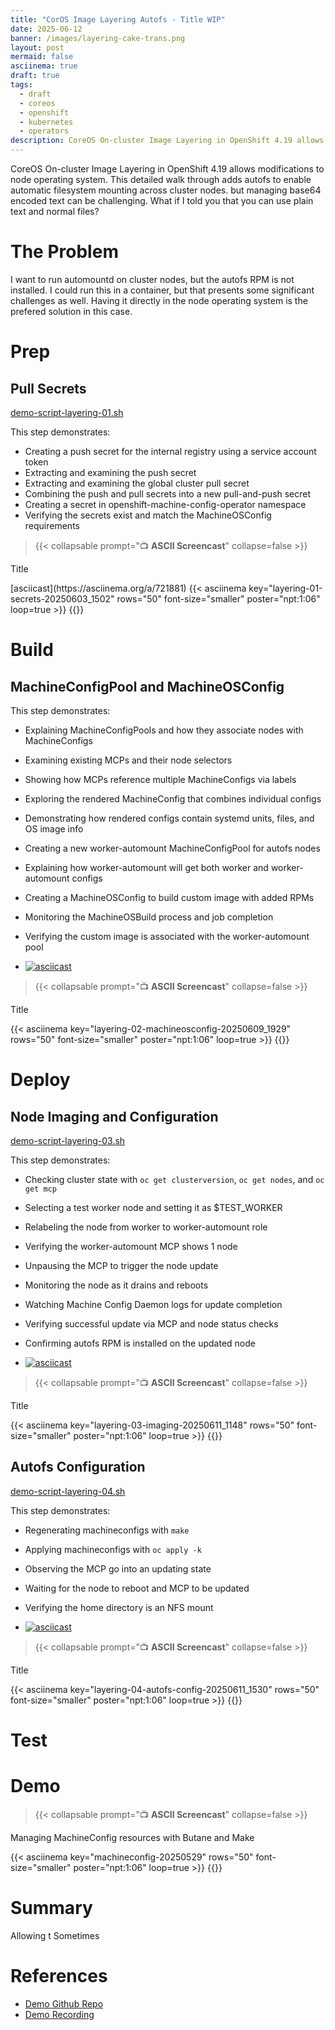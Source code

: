 ```yaml
---
title: "CorOS Image Layering Autofs - Title WIP"
date: 2025-06-12
banner: /images/layering-cake-trans.png
layout: post
mermaid: false
asciinema: true
draft: true
tags:
  - draft
  - coreos
  - openshift
  - kubernetes
  - operators
description: CoreOS On-cluster Image Layering in OpenShift 4.19 allows modifications to node operating system. This detailed walk through adds autofs to enable automatic filesystem mounting across cluster nodes.
---
```


CoreOS On-cluster Image Layering in OpenShift 4.19 allows modifications to node operating system. This detailed walk through adds autofs to enable automatic filesystem mounting across cluster nodes.
but managing base64 encoded text can be challenging. What if I told you that you can use plain text and normal files?

<!--more-->

# The Problem
I want to run automountd on cluster nodes, but the autofs RPM is not installed. I could run this in a container, but that presents some significant challenges as well. Having it directly in the node operating system is the prefered solution in this case.

# Prep

## Pull Secrets

[demo-script-layering-01.sh](demo-script-layering-01.sh)

This step demonstrates:
* Creating a push secret for the internal registry using a service account token
* Extracting and examining the push secret
* Extracting and examining the global cluster pull secret 
* Combining the push and pull secrets into a new pull-and-push secret
* Creating a secret in openshift-machine-config-operator namespace
* Verifying the secrets exist and match the MachineOSConfig requirements


> {{< collapsable prompt="📺 **ASCII Screencast**" collapse=false >}}
  <p>Title</p>
  [asciicast](https://asciinema.org/a/721881)
  {{< asciinema key="layering-01-secrets-20250603_1502" rows="50" font-size="smaller" poster="npt:1:06" loop=true >}}
  {{</collapsable>}}


# Build

## MachineConfigPool and MachineOSConfig

This step demonstrates:
* Explaining MachineConfigPools and how they associate nodes with MachineConfigs
* Examining existing MCPs and their node selectors
* Showing how MCPs reference multiple MachineConfigs via labels
* Exploring the rendered MachineConfig that combines individual configs
* Demonstrating how rendered configs contain systemd units, files, and OS image info
* Creating a new worker-automount MachineConfigPool for autofs nodes
* Explaining how worker-automount will get both worker and worker-automount configs
* Creating a MachineOSConfig to build custom image with added RPMs
* Monitoring the MachineOSBuild process and job completion
* Verifying the custom image is associated with the worker-automount pool

* [![asciicast](https://asciinema.org/a/722700.svg)](https://asciinema.org/a/722700)

> {{< collapsable prompt="📺 **ASCII Screencast**" collapse=false >}}
  <p>Title</p>
  {{< asciinema key="layering-02-machineosconfig-20250609_1929" rows="50" font-size="smaller" poster="npt:1:06" loop=true >}}
  {{</collapsable>}}


# Deploy
## Node Imaging and Configuration

[demo-script-layering-03.sh](demo-script-layering-03.sh)

This step demonstrates:
* Checking cluster state with `oc get clusterversion`, `oc get nodes`, and `oc get mcp`
* Selecting a test worker node and setting it as $TEST_WORKER
* Relabeling the node from worker to worker-automount role
* Verifying the worker-automount MCP shows 1 node
* Unpausing the MCP to trigger the node update
* Monitoring the node as it drains and reboots
* Watching Machine Config Daemon logs for update completion
* Verifying successful update via MCP and node status checks
* Confirming autofs RPM is installed on the updated node

* [![asciicast](https://asciinema.org/a/722913.svg)](https://asciinema.org/a/722913)

> {{< collapsable prompt="📺 **ASCII Screencast**" collapse=false >}}
  <p>Title</p>
  {{< asciinema key="layering-03-imaging-20250611_1148" rows="50" font-size="smaller" poster="npt:1:06" loop=true >}}
  {{</collapsable>}}


## Autofs Configuration

[demo-script-layering-04.sh](demo-script-layering-04.sh)

This step demonstrates:
* Regenerating machineconfigs with `make`
* Applying machineconfigs with `oc apply -k`
* Observing the MCP go into an updating state
* Waiting for the node to reboot and MCP to be updated
* Verifying the home directory is an NFS mount

* [![asciicast](https://asciinema.org/a/722936.svg)](https://asciinema.org/a/722936)

> {{< collapsable prompt="📺 **ASCII Screencast**" collapse=false >}}
  <p>Title</p>
  {{< asciinema key="layering-04-autofs-config-20250611_1530" rows="50" font-size="smaller" poster="npt:1:06" loop=true >}}
  {{</collapsable>}}


# Test

# Demo 

> {{< collapsable prompt="📺 **ASCII Screencast**" collapse=false >}}
  <p>Managing MachineConfig resources with Butane and Make</p>
  {{< asciinema key="machineconfig-20250529" rows="50" font-size="smaller" poster="npt:1:06" loop=true >}}
  {{</collapsable>}}

# Summary

Allowing t
Sometimes 

# References

* [Demo Github Repo][1]
* [Demo Recording][2]

[1]: <https://github.com/dlbewley/demo-autofs> "Demo Github Repo"
[2]: <https://asciinema.org/a/721881> "Asciinema Demo Recording"
